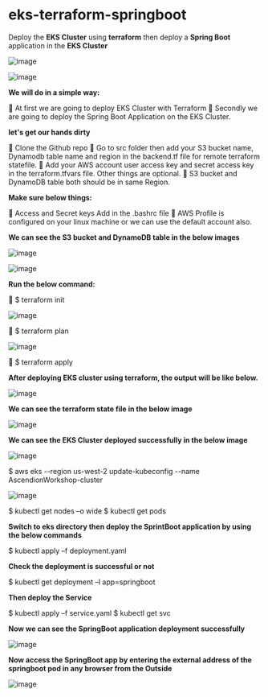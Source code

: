 # eks-terraform-springboot
Deploy the **EKS Cluster** using **terraform** then deploy a **Spring Boot** application in the **EKS Cluster** 

![image](https://user-images.githubusercontent.com/38450758/201491650-26cfa08e-70c1-420d-bdf0-c2b2a99bc4dc.png)


![image](https://user-images.githubusercontent.com/38450758/201491597-ff41e3b7-b0cb-4ac4-9845-03cb2b28cd72.png)


**We will do in a simple way:**

	At first we are going to deploy EKS Cluster with Terraform 
	Secondly we are going to deploy the Spring Boot Application on the EKS Cluster.


**let's get our hands dirty**

	Clone the Github repo 
	Go to src folder then add your S3 bucket name, Dynamodb table name and region in the backend.tf file for remote terraform statefile.
	 Add your AWS account user access key and secret access key in the terraform.tfvars file. Other things are optional.
	 S3 bucket and DynamoDB table both should be in same Region.


**Make sure below things:**

	 Access and Secret keys Add in the .bashrc file
	AWS Profile is configured on your linux machine or we can use the default account also.


**We can see the S3 bucket and DynamoDB table in the below images**


![image](https://user-images.githubusercontent.com/38450758/201494425-b3e00949-2263-4374-8fc4-71896b6a8570.png)

![image](https://user-images.githubusercontent.com/38450758/201494451-ba51a0b1-8df2-4900-a4f5-db669df83c7e.png)



**Run the below command:**

	$ terraform init

![image](https://user-images.githubusercontent.com/38450758/201494499-aa5b6e34-c9ea-4e62-aa23-12608de8f69f.png)


	$ terraform plan

![image](https://user-images.githubusercontent.com/38450758/201494521-321a9b0f-ec26-4381-938a-c684aa920db0.png)


	$ terraform apply

**After deploying EKS cluster using terraform, the output will be like below.**


![image](https://user-images.githubusercontent.com/38450758/201494536-ddd4110c-c5c9-4730-907e-bce98f5942a8.png)


**We can see the terraform state file in the below image**


![image](https://user-images.githubusercontent.com/38450758/201494730-d15653a4-e76b-4eb8-834e-13cb8475168d.png)


**We can see the EKS Cluster deployed successfully in the below image**


![image](https://user-images.githubusercontent.com/38450758/201494761-e7b38e49-b2d4-4a0a-b8a0-a043c338a2ec.png)



$ aws eks --region us-west-2 update-kubeconfig --name AscendionWorkshop-cluster


![image](https://user-images.githubusercontent.com/38450758/201494592-36afec1e-7b39-44c0-addd-25505ccf5577.png)


$ kubectl get nodes –o wide
$ kubectl get pods 

**Switch to eks directory then deploy the SprintBoot application by using the below commands**

$ kubectl apply –f deployment.yaml

**Check the deployment is successful or not**

$ kubectl get deployment –l app=springboot

**Then deploy the Service**

$ kubectl apply –f service.yaml
$ kubectl get svc

**Now we can see the SpringBoot application deployment successfully**


![image](https://user-images.githubusercontent.com/38450758/201494844-568000b4-4eae-48c2-aea4-810b74fba43c.png)



**Now access the SpringBoot app by entering the external address of the springboot pod in any browser from the Outside**


![image](https://user-images.githubusercontent.com/38450758/201494863-fdbb9888-46af-44eb-8e3a-33e84cc61d37.png)


